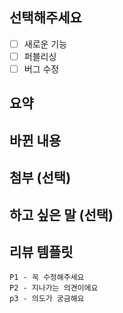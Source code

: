 
## 선택해주세요

- [ ] 새로운 기능
- [ ] 퍼블리싱
- [ ] 버그 수정

## 요약
<!-- PR의 내용을 요약해서 작성해주세요 -->

## 바뀐 내용

## 첨부 (선택)

## 하고 싶은 말 (선택)

## 리뷰 템플릿

```
P1 - 꼭 수정해주세요
P2 - 지나가는 의견이에요
p3 - 의도가 궁금해요
```